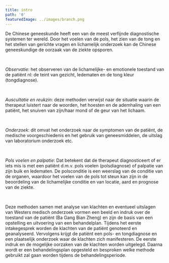 ```yaml
---
title: intro
path: '0'
featuredImage: ../images/branch.png
---
```


De Chinese geneeskunde heeft een van de meest verfijnde diagnostische systemen ter wereld. Door het voelen van de pols, het zien van de tong en het stellen van gerichte vragen en lichamelijk onderzoek kan de Chinese geneeskundige de oorzaak van de ziekte opsporen.  

&nbsp;

*Observatie*: het observeren van de lichamelijke- en emotionele toestand van de patiënt nl: de teint van gezicht, ledematen en de tong kleur (tongdiagnose).

&nbsp;

*Auscultatie en reukzin*:  deze methoden verwijst naar de situatie waarin de therapeut luistert naar de woorden, het hoesten en de ademhaling van een patiënt, het snuiven van zijn/haar mond of de geur van het lichaam.

&nbsp;

*Onderzoek*: dit omvat het onderzoek naar de symptomen van de patiënt, de medische voorgeschiedenis en het gebruik van geneesmiddelen, de uitslag van laboratorium onderzoek etc.

&nbsp;

*Pols voelen en palpatie*: Dat betekent dat de therapeut diagnosticeert of er iets mis is met een patiënt d.m.v. pols voelen (polsdiagnose) of palpatie van zijn buik en ledematen.  De polsconditie is een weerslag van de conditie van de organen, waardoor het voelen van de pols tot steun kan zijn in de beoordeling van de lichamelijke conditie en van locatie, aard en prognose van de ziekte.

&nbsp;

Deze methoden samen met analyse van klachten en eventueel uitslagen van Westers medisch onderzoek vormen een beeld en indruk over de toestand van de patiënt (Ba Gang Bian Zheng) en zijn de basis van een opstelling en uitvoering van een behandelplan. Tijdens het eerste intakegesprek worden de klachten van de patiënt genoteerd en geanalyseerd. Vervolgens krijgt de patiënt een pols- en tongdiagnose en een plaatselijk onderzoek waar de klachten zich manifesteren. De eerste indruk en de mogelijke oorzaken van de klachten worden uitgelegd. Daarna wordt er een behandelingsplan opgesteld en besproken welke methode gebruikt zal gaan worden tijdens de behandelingsperiode.
